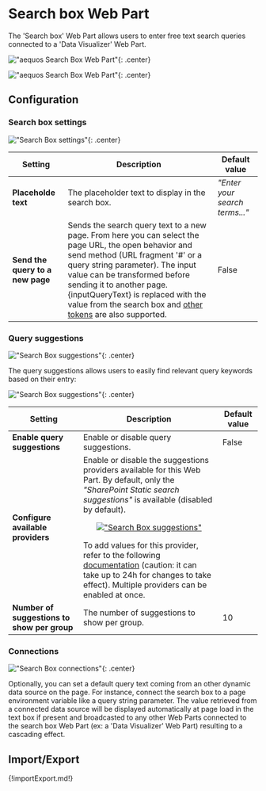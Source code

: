 # Search box Web Part

The 'Search box' Web Part allows users to enter free text search queries connected to a 'Data Visualizer' Web Part.

!["aequos Search Box Web Part"](../../assets/webparts/search_box/search_box_wp_picker.png){: .center}

!["aequos Search Box Web Part"](../../assets/webparts/search_box/search_box_wp_default.png){: .center}

## Configuration

### Search box settings

!["Search Box settings"](../../assets/webparts/search_box/search_box_settings.png){: .center}

| Setting | Description | Default value |
| ------- |---------------- | ---------- |
| **Placeholde text** | The placeholder text to display in the search box. | _"Enter your search terms..."_
| **Send the query to a new page** | Sends the search query text to a new page. From here you can select the page URL, the open behavior and send method (URL fragment '#' or a query string parameter). The input value can be transformed before sending it to another page. {inputQueryText} is replaced with the value from the search box and [other tokens](../data-visualizer/tokens.md) are also supported. | False

### Query suggestions

!["Search Box suggestions"](../../assets/webparts/search_box/search_box_suggestions.png){: .center}

The query suggestions allows users to easily find relevant query keywords based on their entry:

!["Search Box suggestions"](../../assets/webparts/search_box/suggestions_demo.png){: .center}

| Setting | Description | Default value |
| ------- |---------------- | ---------- |
|**Enable query suggestions**| Enable or disable query suggestions. | False
|**Configure available providers** | Enable or disable the suggestions providers available for this Web Part. By default, only the _"SharePoint Static search suggestions"_ is available (disabled by default). <p align="center">[!["Search Box suggestions"](../../assets/webparts/search_box/suggestions_providers_panel.png)](../../assets/webparts/search_box/suggestions_providers_panel.png)</p> To add values for this provider, refer to the following [documentation](https://docs.microsoft.com/en-us/sharepoint/search/manage-query-suggestions) (caution: it can take up to 24h for changes to take effect). Multiple providers can be enabled at once.
|**Number of suggestions to show per group**| The number of suggestions to show per group. | 10

### Connections

!["Search Box connections"](../../assets/webparts/search_box/dynamic_data_source.png){: .center}

Optionally, you can set a default query text coming from an other dynamic data source on the page. For instance, connect the search box to a page environment variable like a query string parameter. The value retrieved from a connected data source will be displayed automatically at page load in the text box if present and broadcasted to any other Web Parts connected to the search box Web Part (ex: a 'Data Visualizer' Web Part) resulting to a cascading effect.

## Import/Export

{!importExport.md!}